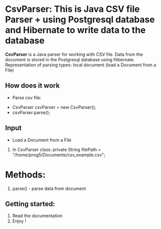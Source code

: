 # CsvParser: This is Java CSV file Parser + using Postgresql database and Hibernate to write data to the database

**CsvParser** is a Java parser for working with CSV file. 
Data from the document is stored in the Postgresql database using Hibernate.
Representation of parsing types: local document (load a Document from a File)



## How does it work

- Parse csv file:

 * CsvParser csvParser = new CsvParser();
 * csvParser.parse();
 
  
         

## Input

- Load a Document from a File
1. In CsvParser class:
private String filePath = "/home/prog5/Documents/csv_example.csv";



# Methods:

1. parse() - parse data from document

   

## Getting started:
1. Read the documentation
2. Enjoy !
